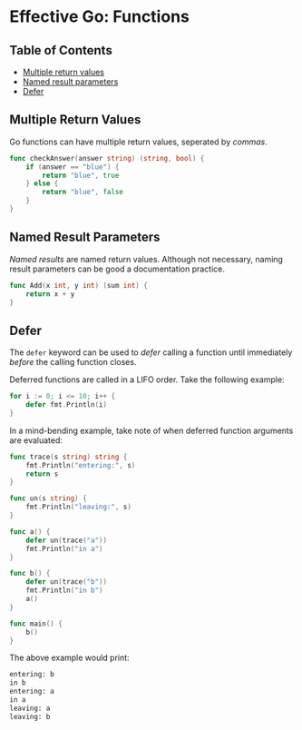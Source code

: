# Effective Go: Functions

## Table of Contents

- [Multiple return values](#multiple-return-values)
- [Named result parameters](#named-result-parameters)
- [Defer](#defer)

## Multiple Return Values

Go functions can have multiple return values, seperated by _commas_.

```go
func checkAnswer(answer string) (string, bool) {
    if (answer == "blue") {
        return "blue", true
    } else {
        return "blue", false
    }
}
```

## Named Result Parameters

_Named results_ are named return values. Although not necessary, naming result parameters can be good a documentation practice.

```go
func Add(x int, y int) (sum int) {
    return x + y
}
```

## Defer

The `defer` keyword can be used to _defer_ calling a function until immediately _before_ the calling function closes.

Deferred functions are called in a LIFO order. Take the following example:

```go
for i := 0; i <= 10; i++ {
    defer fmt.Println(i)
}
```

In a mind-bending example, take note of when deferred function arguments are evaluated:

```go
func trace(s string) string {
    fmt.Println("entering:", s)
    return s
}

func un(s string) {
    fmt.Println("leaving:", s)
}

func a() {
    defer un(trace("a"))
    fmt.Println("in a")
}

func b() {
    defer un(trace("b"))
    fmt.Println("in b")
    a()
}

func main() {
    b()
}
```

The above example would print:

```txt
entering: b
in b
entering: a
in a
leaving: a
leaving: b
```
